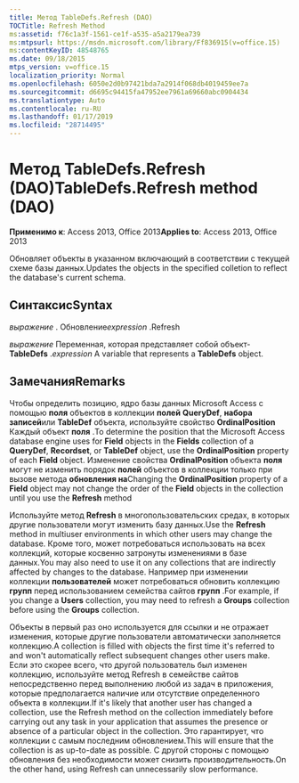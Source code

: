 ```yaml
---
title: Метод TableDefs.Refresh (DAO)
TOCTitle: Refresh Method
ms:assetid: f76c1a3f-1561-ce1f-a535-a5a2179ea739
ms:mtpsurl: https://msdn.microsoft.com/library/Ff836915(v=office.15)
ms:contentKeyID: 48548765
ms.date: 09/18/2015
mtps_version: v=office.15
localization_priority: Normal
ms.openlocfilehash: 6050e2d0b97421bda7a2914f068db4019459ee7a
ms.sourcegitcommit: d6695c94415fa47952ee7961a69660abc0904434
ms.translationtype: Auto
ms.contentlocale: ru-RU
ms.lasthandoff: 01/17/2019
ms.locfileid: "28714495"
---
```

# <a name="tabledefsrefresh-method-dao"></a><span data-ttu-id="40f5c-102">Метод TableDefs.Refresh (DAO)</span><span class="sxs-lookup"><span data-stu-id="40f5c-102">TableDefs.Refresh method (DAO)</span></span>


<span data-ttu-id="40f5c-103">**Применимо к**: Access 2013, Office 2013</span><span class="sxs-lookup"><span data-stu-id="40f5c-103">**Applies to**: Access 2013, Office 2013</span></span>

<span data-ttu-id="40f5c-104">Обновляет объекты в указанном включающий в соответствии с текущей схеме базы данных.</span><span class="sxs-lookup"><span data-stu-id="40f5c-104">Updates the objects in the specified colletion to reflect the database's current schema.</span></span>

## <a name="syntax"></a><span data-ttu-id="40f5c-105">Синтаксис</span><span class="sxs-lookup"><span data-stu-id="40f5c-105">Syntax</span></span>

<span data-ttu-id="40f5c-106">*выражение* . Обновление</span><span class="sxs-lookup"><span data-stu-id="40f5c-106">*expression* .Refresh</span></span>

<span data-ttu-id="40f5c-107">*выражение* Переменная, которая представляет собой объект- **TableDefs** .</span><span class="sxs-lookup"><span data-stu-id="40f5c-107">*expression* A variable that represents a **TableDefs** object.</span></span>

## <a name="remarks"></a><span data-ttu-id="40f5c-108">Замечания</span><span class="sxs-lookup"><span data-stu-id="40f5c-108">Remarks</span></span>

<span data-ttu-id="40f5c-109">Чтобы определить позицию, ядро базы данных Microsoft Access с помощью **поля** объектов в коллекции **полей** **QueryDef**, **набора записей**или **TableDef** объекта, используйте свойство **OrdinalPosition** Каждый объект **поля** .</span><span class="sxs-lookup"><span data-stu-id="40f5c-109">To determine the position that the Microsoft Access database engine uses for **Field** objects in the **Fields** collection of a **QueryDef**, **Recordset**, or **TableDef** object, use the **OrdinalPosition** property of each **Field** object.</span></span> <span data-ttu-id="40f5c-110">Изменение свойства **OrdinalPosition** объекта **поля** могут не изменить порядок **полей** объектов в коллекции только при вызове метода **обновления на**</span><span class="sxs-lookup"><span data-stu-id="40f5c-110">Changing the **OrdinalPosition** property of a **Field** object may not change the order of the **Field** objects in the collection until you use the **Refresh** method</span></span>

<span data-ttu-id="40f5c-111">Используйте метод **Refresh** в многопользовательских средах, в которых другие пользователи могут изменить базу данных.</span><span class="sxs-lookup"><span data-stu-id="40f5c-111">Use the **Refresh** method in multiuser environments in which other users may change the database.</span></span> <span data-ttu-id="40f5c-112">Кроме того, может потребоваться использовать на всех коллекций, которые косвенно затронуты изменениями в базе данных.</span><span class="sxs-lookup"><span data-stu-id="40f5c-112">You may also need to use it on any collections that are indirectly affected by changes to the database.</span></span> <span data-ttu-id="40f5c-113">Например при изменении коллекции **пользователей** может потребоваться обновить коллекцию **групп** перед использованием семейства сайтов **групп** .</span><span class="sxs-lookup"><span data-stu-id="40f5c-113">For example, if you change a **Users** collection, you may need to refresh a **Groups** collection before using the **Groups** collection.</span></span>

<span data-ttu-id="40f5c-114">Объекты в первый раз оно используется для ссылки и не отражает изменения, которые другие пользователи автоматически заполняется коллекцию.</span><span class="sxs-lookup"><span data-stu-id="40f5c-114">A collection is filled with objects the first time it's referred to and won't automatically reflect subsequent changes other users make.</span></span> <span data-ttu-id="40f5c-115">Если это скорее всего, что другой пользователь был изменен коллекцию, используйте метод Refresh в семействе сайтов непосредственно перед выполнению любой из задач в приложения, которые предполагается наличие или отсутствие определенного объекта в коллекции.</span><span class="sxs-lookup"><span data-stu-id="40f5c-115">If it's likely that another user has changed a collection, use the Refresh method on the collection immediately before carrying out any task in your application that assumes the presence or absence of a particular object in the collection.</span></span> <span data-ttu-id="40f5c-116">Это гарантирует, что коллекции с самым последним обновлением.</span><span class="sxs-lookup"><span data-stu-id="40f5c-116">This will ensure that the collection is as up-to-date as possible.</span></span> <span data-ttu-id="40f5c-117">С другой стороны с помощью обновления без необходимости может снизить производительность.</span><span class="sxs-lookup"><span data-stu-id="40f5c-117">On the other hand, using Refresh can unnecessarily slow performance.</span></span>

